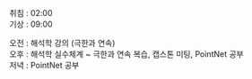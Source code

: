 취침 : 02:00  
기상 : 09:00  
  
오전 : 해석학 강의 (극한과 연속)  
오후 : 해석학 실수체계 ~ 극한과 연속 복습, 캡스톤 미팅, PointNet 공부  
저녁 : PointNet 공부
